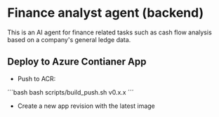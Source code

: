 # Finance analyst agent (backend)

This is an AI agent for finance related tasks such as cash flow analysis based on a company's general ledge data.

## Deploy to Azure Contianer App

- Push to ACR: 

´´´bash
bash scripts/build_push.sh v0.x.x
´´´

- Create a new app revision with the latest image